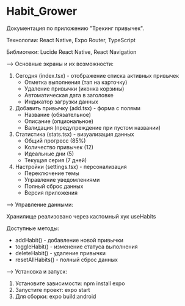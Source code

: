 # Habit_Grower
Документация по приложению "Трекинг привычек".

Технологии: React Native, Expo Router, TypeScript

Библиотеки: Lucide React Native, React Navigation

--> Основные экраны и их возможности:
1. Сегодня (index.tsx) - отображение списка активных привычек
   * Отметка выполнения (тап на карточку)
   * Удаление привычки (иконка корзины)
   * Автоматическая дата в заголовке
   * Индикатор загрузки данных
2. Добавить привычку (add.tsx) - форма с полями
   * Название (обязательное)
   * Описание (опциональное)
   * Валидация (предупреждение при пустом названии)
3. Статистика (stats.tsx) - визуализация данных
   * Общий прогресс (85%)
   * Количество привычек (12)
   * Идеальные дни (5)
   * Текущая серия (7 дней)
4. Настройки (settings.tsx) - персонализация
   * Переключение темы
   * Управление уведомлениями
   * Полный сброс данных
   * Версия приложения

--> Управление данными:

Хранилище реализовано через кастомный хук useHabits

Доступные методы:
- addHabit() - добавление новой привычки
- toggleHabit() - изменение статуса выполнения
- deleteHabit() - удаление привычки
- resetAllHabits() - полный сброс данных

--> Установка и запуск:
1. Установите зависимости:
    npm install expo
2. Запустите проект:
    expo start
3. Для сборки:
    expo build:android

